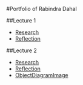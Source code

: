 #Portfolio of Rabindra Dahal

##Lecture 1
 - [Research](/Rabindra/ResearchRecords/session01.md)
 - [Reflection](/Rabindra/Reflections/reflections01.md)

##Lecture 2
 - [Research](/Rabindra/ResearchRecords/session02.md)
 - [Reflection](/Rabindra/Reflections/reflections02.md)
 - [ObjectDiagramImage](/Rabindra/ResearchRecords/images/ClassDiagram_and_object_diagram.jpg)


